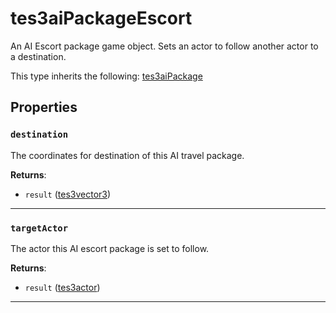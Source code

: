 <!---
	This file is autogenerated. Do not edit this file manually. Your changes will be ignored.
	More information: https://github.com/MWSE/MWSE/tree/master/docs
-->

# tes3aiPackageEscort

An AI Escort package game object. Sets an actor to follow another actor to a destination.

This type inherits the following: [tes3aiPackage](../../types/tes3aiPackage)
## Properties

### `destination`

The coordinates for destination of this AI travel package.

**Returns**:

* `result` ([tes3vector3](../../types/tes3vector3))

***

### `targetActor`

The actor this AI escort package is set to follow.

**Returns**:

* `result` ([tes3actor](../../types/tes3actor))

***

